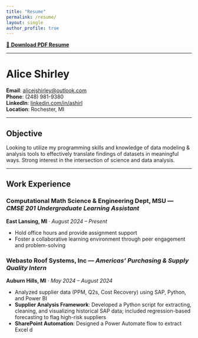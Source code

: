 ```yaml
---
title: "Resume"
permalink: /resume/
layout: single
author_profile: true
---
```


[📄 **Download PDF Resume**](assets/resume.pdf)

---

# Alice Shirley

**Email**: [alicejshirley@outlook.com](mailto:alicejshirley@outlook.com)  
**Phone**: (248) 981-9380  
**LinkedIn**: [linkedin.com/in/ashirl](https://www.linkedin.com/in/ashirl)  
**Location**: Rochester, MI

---

## Objective

Looking to utilize my programming skills and knowledge of data modeling & analysis tools to effectively translate findings of datasets in meaningful ways. Strong interest in the intersection of science and data analysis.

---

## Work Experience

### Computational Math Science & Engineering Dept, MSU — *CMSE 201 Undergraduate Learning Assistant*  
**East Lansing, MI** · *August 2024 – Present*  
- Hold office hours and provide assignment support  
- Foster a collaborative learning environment through peer engagement and problem-solving

### Webasto Roof Systems, Inc — *Americas’ Purchasing & Supply Quality Intern*  
**Auburn Hills, MI** · *May 2024 – August 2024*  
- Analyzed supplier data (PPM, Q2s, Cost Recovery) using SAP, Python, and Power BI  
- **Supplier Analysis Framework**: Developed a Python script for extracting, cleaning, and visualizing historical SAP data; included regression-based forecasting to flag high-risk suppliers  
- **SharePoint Automation**: Designed a Power Automate flow to extract Excel d

